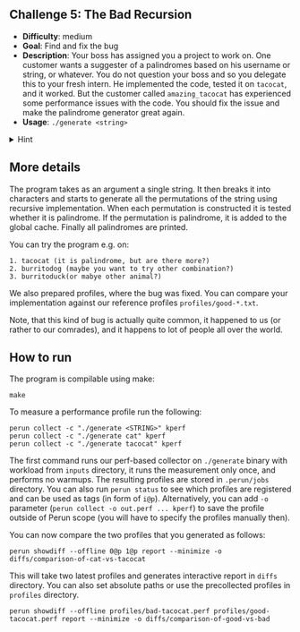 ## Challenge 5: The Bad Recursion

  - **Difficulty**: medium
  - **Goal**: Find and fix the bug
  - **Description**: Your boss has assigned you a project to work on. One
  customer wants a suggester of a palindromes based on his username or string,
  or whatever. You do not question your boss and so you delegate this to your
  fresh intern. He implemented the code, tested it on `tacocat`, and it worked.
  But the customer called `amazing_tacocat` has experienced some performance
  issues with the code. You should fix the issue and make the palindrome
  generator great again.
  - **Usage**: `./generate <string>`
  <details>
    <summary>Hint</summary>
    How do parameters in C++ work again? Is it by reference or by value?
  </details>

## More details

The program takes as an argument a single string. It then breaks it into
characters and starts to generate all the permutations of the string using
recursive implementation. When each permutation is constructed it is tested
whether it is palindrome. If the permutation is palindrome, it is added to the
global cache.  Finally all palindromes are printed.

You can try the program e.g. on:

    1. tacocat (it is palindrome, but are there more?)
    2. burritodog (maybe you want to try other combination?)
    3. burritoduck(or mabye other animal?)

We also prepared profiles, where the bug was fixed. You can compare your implementation against our reference profiles `profiles/good-*.txt`.

Note, that this kind of bug is actually quite common, it happened to us (or
rather to our comrades), and it happens to lot of people all over the world.

## How to run

The program is compilable using make:

    make

To measure a performance profile run the following:

    perun collect -c "./generate <STRING>" kperf
    perun collect -c "./generate cat" kperf
    perun collect -c "./generate tacocat" kperf

The first command runs our perf-based collector on `./generate` binary with
workload from `inputs` directory, it runs the measurement only once, and
performs no warmups. The resulting profiles are stored in `.perun/jobs`
directory. You can also run `perun status` to see which profiles are registered
and can be used as tags (in form of `i@p`). Alternatively, you can add `-o`
parameter (`perun collect -o out.perf ... kperf`) to save the profile outside of
Perun scope (you will have to specify the profiles manually then).

You can now compare the two profiles that you generated as follows:

    perun showdiff --offline 0@p 1@p report --minimize -o diffs/comparison-of-cat-vs-tacocat

This will take two latest profiles and generates interactive report in `diffs` directory. You can also set absolute paths or use the precollected profiles in `profiles` directory.

    perun showdiff --offline profiles/bad-tacocat.perf profiles/good-tacocat.perf report --minimize -o diffs/comparison-of-good-vs-bad